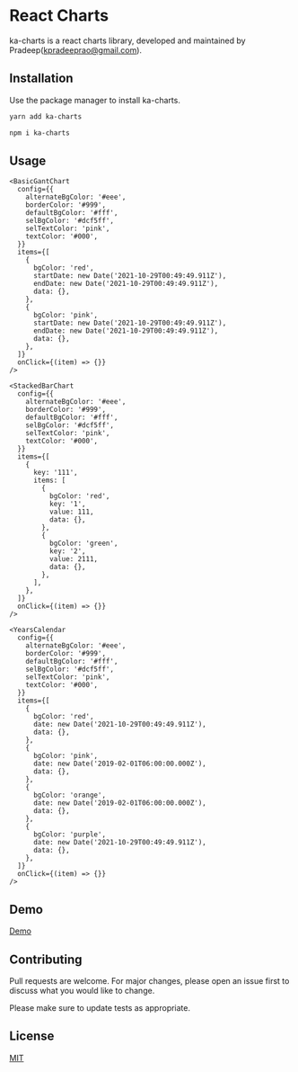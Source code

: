 # React Charts

ka-charts is a react charts library, developed and maintained by Pradeep(kpradeeprao@gmail.com).

## Installation

Use the package manager to install ka-charts.

```bash
yarn add ka-charts
```

```bash
npm i ka-charts
```

## Usage

```tsx
<BasicGantChart
  config={{
    alternateBgColor: '#eee',
    borderColor: '#999',
    defaultBgColor: '#fff',
    selBgColor: '#dcf5ff',
    selTextColor: 'pink',
    textColor: '#000',
  }}
  items={[
    {
      bgColor: 'red',
      startDate: new Date('2021-10-29T00:49:49.911Z'),
      endDate: new Date('2021-10-29T00:49:49.911Z'),
      data: {},
    },
    {
      bgColor: 'pink',
      startDate: new Date('2021-10-29T00:49:49.911Z'),
      endDate: new Date('2021-10-29T00:49:49.911Z'),
      data: {},
    },
  ]}
  onClick={(item) => {}}
/>
```

```tsx
<StackedBarChart
  config={{
    alternateBgColor: '#eee',
    borderColor: '#999',
    defaultBgColor: '#fff',
    selBgColor: '#dcf5ff',
    selTextColor: 'pink',
    textColor: '#000',
  }}
  items={[
    {
      key: '111',
      items: [
        {
          bgColor: 'red',
          key: '1',
          value: 111,
          data: {},
        },
        {
          bgColor: 'green',
          key: '2',
          value: 2111,
          data: {},
        },
      ],
    },
  ]}
  onClick={(item) => {}}
/>
```

```tsx
<YearsCalendar
  config={{
    alternateBgColor: '#eee',
    borderColor: '#999',
    defaultBgColor: '#fff',
    selBgColor: '#dcf5ff',
    selTextColor: 'pink',
    textColor: '#000',
  }}
  items={[
    {
      bgColor: 'red',
      date: new Date('2021-10-29T00:49:49.911Z'),
      data: {},
    },
    {
      bgColor: 'pink',
      date: new Date('2019-02-01T06:00:00.000Z'),
      data: {},
    },
    {
      bgColor: 'orange',
      date: new Date('2019-02-01T06:00:00.000Z'),
      data: {},
    },
    {
      bgColor: 'purple',
      date: new Date('2021-10-29T00:49:49.911Z'),
      data: {},
    },
  ]}
  onClick={(item) => {}}
/>
```

## Demo

[Demo](https://codesandbox.io/s/ka-charts-bp1jg)

## Contributing

Pull requests are welcome. For major changes, please open an issue first to discuss what you would like to change.

Please make sure to update tests as appropriate.

## License

[MIT](https://choosealicense.com/licenses/mit/)
